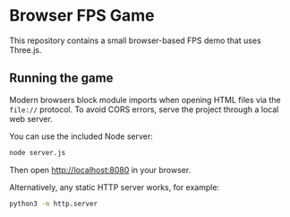 # Browser FPS Game

This repository contains a small browser-based FPS demo that uses Three.js.

## Running the game

Modern browsers block module imports when opening HTML files via the `file://` protocol.
To avoid CORS errors, serve the project through a local web server.

You can use the included Node server:

```bash
node server.js
```

Then open [http://localhost:8080](http://localhost:8080) in your browser.

Alternatively, any static HTTP server works, for example:

```bash
python3 -m http.server
```
